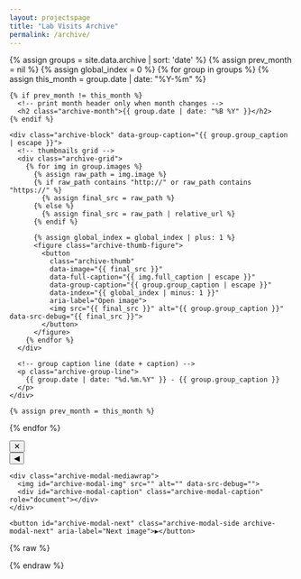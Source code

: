 ```yaml
---
layout: projectspage
title: "Lab Visits Archive"
permalink: /archive/
---
```


<link rel="stylesheet" href="{{ 'minimal-mistakes.css' | relative_url }}">

<div class="archive-container">
  {% assign groups = site.data.archive | sort: 'date' %}
  {% assign prev_month = nil %}
  {% assign global_index = 0 %}
  {% for group in groups %}
    {% assign this_month = group.date | date: "%Y-%m" %}

    {% if prev_month != this_month %}
      <!-- print month header only when month changes -->
      <h2 class="archive-month">{{ group.date | date: "%B %Y" }}</h2>
    {% endif %}

    <div class="archive-block" data-group-caption="{{ group.group_caption | escape }}">
      <!-- thumbnails grid -->
      <div class="archive-grid">
        {% for img in group.images %}
          {% assign raw_path = img.image %}
          {% if raw_path contains "http://" or raw_path contains "https://" %}
            {% assign final_src = raw_path %}
          {% else %}
            {% assign final_src = raw_path | relative_url %}
          {% endif %}

          {% assign global_index = global_index | plus: 1 %}
          <figure class="archive-thumb-figure">
            <button
              class="archive-thumb"
              data-image="{{ final_src }}"
              data-full-caption="{{ img.full_caption | escape }}"
              data-group-caption="{{ group.group_caption | escape }}"
              data-index="{{ global_index | minus: 1 }}"
              aria-label="Open image">
              <img src="{{ final_src }}" alt="{{ group.group_caption }}" data-src-debug="{{ final_src }}">
            </button>
          </figure>
        {% endfor %}
      </div>

      <!-- group caption line (date + caption) -->
      <p class="archive-group-line">
        {{ group.date | date: "%d.%m.%Y" }} - {{ group.group_caption }}
      </p>
    </div>

    {% assign prev_month = this_month %}
  {% endfor %}
</div>


<div id="archive-modal" class="archive-modal" aria-hidden="true" role="dialog" aria-modal="true" aria-label="Image viewer">
  <button id="archive-modal-close" class="archive-modal-close" aria-label="Close">✕</button>

  <div class="archive-modal-stage">
    <button id="archive-modal-prev" class="archive-modal-side archive-modal-prev" aria-label="Previous image">◀</button>

    <div class="archive-modal-mediawrap">
      <img id="archive-modal-img" src="" alt="" data-src-debug="">
      <div id="archive-modal-caption" class="archive-modal-caption" role="document"></div>
    </div>

    <button id="archive-modal-next" class="archive-modal-side archive-modal-next" aria-label="Next image">▶</button>
  </div>
</div>

{% raw %}
<script>
(function () {
  document.addEventListener('DOMContentLoaded', function () {
    console.log('[archive] modal script loaded');

    const modal = document.getElementById('archive-modal');
    const modalImg = document.getElementById('archive-modal-img');
    const modalCaption = document.getElementById('archive-modal-caption');
    const modalClose = document.getElementById('archive-modal-close');
    const modalPrev = document.getElementById('archive-modal-prev');
    const modalNext = document.getElementById('archive-modal-next');

    // collect thumbs; ensure they exist
    const thumbs = Array.from(document.querySelectorAll('.archive-thumb'));
    const total = thumbs.length;
    console.log('[archive] total thumbs =', total);

    // OPEN modal by index (clamped, no wrap)
    function openByIndex(idx) {
      if (total === 0) return;
      // clamp
      if (idx < 0) idx = 0;
      if (idx > total - 1) idx = total - 1;

      console.log('[archive] openByIndex', idx);

      const btn = thumbs[idx];
      if (!btn) return;
      const url = btn.getAttribute('data-image');
      let fullCaption = (btn.getAttribute('data-full-caption') || '').trim();
      const groupCaption = (btn.getAttribute('data-group-caption') || '').trim();
      const date = (btn.getAttribute('data-date') || '').trim();

      if (!fullCaption) fullCaption = groupCaption || '';

      // final caption "DATE - CAPTION"
      let finalCaption = '';
      if (date) {
        finalCaption = date + ' - ' + (fullCaption || '');
      } else {
        finalCaption = fullCaption || '';
      }

      modalImg.src = url;
      modalImg.alt = btn.querySelector('img')?.alt || '';
      modalImg.setAttribute('data-src-debug', url);
      modalCaption.textContent = finalCaption;

      modal.setAttribute('aria-hidden', 'false');
      document.body.classList.add('no-scroll');
      modal.dataset.currentIndex = idx;
      modalClose.focus();

      // set disabled state on arrows
      if (modalPrev) {
        const prevDisabled = idx === 0;
        modalPrev.disabled = prevDisabled;
        modalPrev.setAttribute('aria-disabled', prevDisabled ? 'true' : 'false');
      }
      if (modalNext) {
        const nextDisabled = idx === total - 1;
        modalNext.disabled = nextDisabled;
        modalNext.setAttribute('aria-disabled', nextDisabled ? 'true' : 'false');
      }
    }

    // navigate
    function gotoNext() {
      const cur = parseInt(modal.dataset.currentIndex || -1, 10);
      if (isNaN(cur)) return;
      if (cur >= total - 1) { console.log('[archive] at last, cannot next'); return; }
      openByIndex(cur + 1);
    }
    function gotoPrev() {
      const cur = parseInt(modal.dataset.currentIndex || -1, 10);
      if (isNaN(cur)) return;
      if (cur <= 0) { console.log('[archive] at first, cannot prev'); return; }
      openByIndex(cur - 1);
    }

    // attach click handlers to thumbs
    thumbs.forEach(btn => {
      btn.addEventListener('click', () => {
        const idx = parseInt(btn.getAttribute('data-index'), 10);
        console.log('[archive] thumb click index', idx);
        openByIndex(idx);
      });
    });

    // attach controls
    if (modalClose) modalClose.addEventListener('click', closeModal);
    if (modalPrev) modalPrev.addEventListener('click', gotoPrev);
    if (modalNext) modalNext.addEventListener('click', gotoNext);

    // close function
    function closeModal() {
      modal.setAttribute('aria-hidden', 'true');
      modalImg.src = '';
      modalCaption.textContent = '';
      document.body.classList.remove('no-scroll');
      delete modal.dataset.currentIndex;
      console.log('[archive] modal closed');
    }

    // click outside to close
    modal.addEventListener('click', (e) => { if (e.target === modal) closeModal(); });

    // key handling
    document.addEventListener('keydown', (e) => {
      if (modal.getAttribute('aria-hidden') === 'false') {
        if (e.key === 'Escape') { closeModal(); return; }
        if (e.key === 'ArrowRight') { e.preventDefault(); gotoNext(); return; }
        if (e.key === 'ArrowLeft')  { e.preventDefault(); gotoPrev(); return; }
      }
    });

    // preload near images when open (optional)
    function preload(url) { if (!url) return; const i = new Image(); i.src = url; }
    const observer = new MutationObserver(() => {
      if (modal.getAttribute('aria-hidden') === 'false') {
        const cur = parseInt(modal.dataset.currentIndex || -1, 10);
        if (!isNaN(cur)) {
          const nextBtn = thumbs[cur + 1];
          const prevBtn = thumbs[cur - 1];
          if (nextBtn) preload(nextBtn.getAttribute('data-image'));
          if (prevBtn) preload(prevBtn.getAttribute('data-image'));
        }
      }
    });
    observer.observe(modal, { attributes: true, attributeFilter: ['aria-hidden'], subtree: false });
  });
})();
</script>
{% endraw %}
